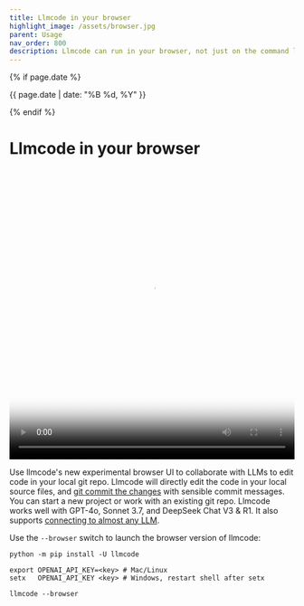 ```yaml
---
title: Llmcode in your browser
highlight_image: /assets/browser.jpg
parent: Usage
nav_order: 800
description: Llmcode can run in your browser, not just on the command line.
---
```

{% if page.date %}
<p class="post-date">{{ page.date | date: "%B %d, %Y" }}</p>
{% endif %}

# Llmcode in your browser

<div class="video-container">
  <video controls loop poster="/assets/browser.jpg">
    <source src="/assets/llmcode-browser-social.mp4" type="video/mp4">
    <a href="/assets/llmcode-browser-social.mp4">Llmcode browser UI demo video</a>
  </video>
</div>

<style>
.video-container {
  position: relative;
  padding-bottom: 101.89%; /* 1080 / 1060 = 1.0189 */
  height: 0;
  overflow: hidden;
}

.video-container video {
  position: absolute;
  top: 0;
  left: 0;
  width: 100%;
  height: 100%;
}
</style>

Use llmcode's new experimental browser UI to collaborate with LLMs
to edit code in your local git repo.
Llmcode will directly edit the code in your local source files,
and [git commit the changes](https://llm.khulnasoft.com/docs/git.html)
with sensible commit messages.
You can start a new project or work with an existing git repo.
Llmcode works well with 
GPT-4o, Sonnet 3.7, and DeepSeek Chat V3 & R1.
It also supports [connecting to almost any LLM](https://llm.khulnasoft.com/docs/llms.html).

Use the `--browser` switch to launch the browser version of llmcode:

```
python -m pip install -U llmcode

export OPENAI_API_KEY=<key> # Mac/Linux
setx   OPENAI_API_KEY <key> # Windows, restart shell after setx

llmcode --browser
```
